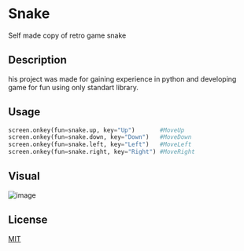 # Snake

Self made copy of retro game snake

## Description

his project was made for gaining experience in python and developing game for fun using only standart library.

## Usage

```python
screen.onkey(fun=snake.up, key="Up")       #MoveUp
screen.onkey(fun=snake.down, key="Down")   #MoveDown
screen.onkey(fun=snake.left, key="Left")   #MoveLeft
screen.onkey(fun=snake.right, key="Right") #MoveRight
```

## Visual
![image](https://user-images.githubusercontent.com/30836373/112660175-d4e7dd00-8e5d-11eb-92cd-450b8ad36019.png)


## License
[MIT](https://choosealicense.com/licenses/mit/)

